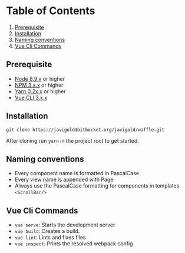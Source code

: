 # Table of Contents
1. [Prerequisite](#prerequisite)
2. [Installation](#installation)
3. [Naming conventions](#naming-conventions)
4. [Vue Cli Commands](#vue-cli-commands)

## Prerequisite
- [Node 8.9.x](https://nodejs.org/en/download/) or higher
- [NPM 3.x.x](https://nodejs.org/en/download/) or higher
- [Yarn 0.2x.x](https://yarnpkg.com/en/docs/install) or higher
- [Vue CLI 3.x.x](https://cli.vuejs.org/guide/installation.html)

## Installation
```git clone https://javigold@bitbucket.org/javigold/waffle.git```

After cloning run ```yarn``` in the project root to get started.

## Naming conventions

* Every component name is formatted in PascalCase
* Every view name is appended with Page
* Always use the PascalCase formatting for components in templates ```<ScrollBar/>```

## Vue Cli Commands

* ```vue serve```: Starts the development server
* ```vue build```: Creates a build.
* ```vue lint```: Lints and fixes files
* ```vue inspect```: Prints the resolved webpack config